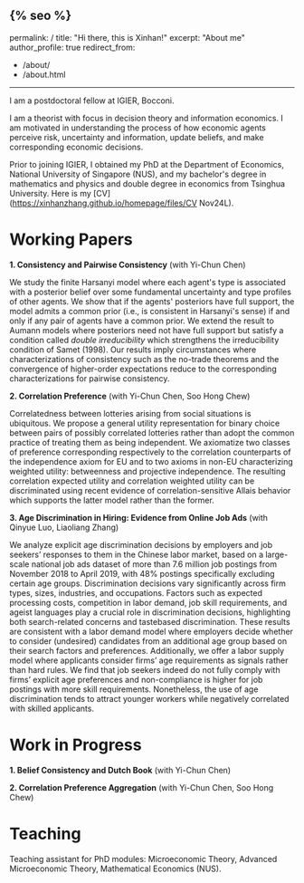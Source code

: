 {% seo %}
---

permalink: /
title: "Hi there, this is Xinhan!"
excerpt: "About me"
author_profile: true
redirect_from: 
  - /about/
  - /about.html
---

I am a postdoctoral fellow at IGIER, Bocconi.

I am a theorist with focus in decision theory and information economics. I am motivated in understanding the process of how economic agents perceive risk, uncertainty and information, update beliefs, and make corresponding economic decisions. 

Prior to joining IGIER, I obtained my PhD at the Department of Economics, National University of Singapore (NUS), and my bachelor's degree in mathematics and physics and double degree in economics from Tsinghua University. Here is my [CV](https://xinhanzhang.github.io/homepage/files/CV Nov24L).

Working Papers
======
**1. Consistency and Pairwise Consistency** (with Yi-Chun Chen)

   We study the finite Harsanyi model where each agent's type is associated with a posterior belief over some fundamental uncertainty and type profiles of other agents. We show that if the agents' posteriors have full support, the model admits a common prior (i.e., is consistent in Harsanyi's sense) if and only if any pair of agents have a common prior. We extend the result to Aumann models where posteriors need not have full support but satisfy a condition called _double irreducibility_ which strengthens the irreducibility condition of Samet (1998). Our results imply circumstances where characterizations of consistency such as the no-trade theorems and the convergence of higher-order expectations reduce to the corresponding characterizations for pairwise consistency.
   
**2. Correlation Preference** (with Yi-Chun Chen, Soo Hong Chew)

   Correlatedness between lotteries arising from social situations is ubiquitous. We propose a general utility representation for binary choice between
pairs of possibly correlated lotteries rather than adopt the common practice of treating them as being independent. We axiomatize two classes of preference
corresponding respectively to the correlation counterparts of the independence axiom for EU and to two axioms in non-EU characterizing weighted
utility: betweenness and projective independence. The resulting correlation expected utility and correlation weighted utility can be discriminated using
recent evidence of correlation-sensitive Allais behavior which supports the latter model rather than the former.

**3. Age Discrimination in Hiring: Evidence from Online Job Ads** (with Qinyue Luo, Liaoliang Zhang)

   We analyze explicit age discrimination decisions by employers and job seekers’ responses to them in the Chinese labor market, based on a large-scale
national job ads dataset of more than 7.6 million job postings from November 2018 to April 2019, with 48% postings specifically excluding certain age groups.
Discrimination decisions vary significantly across firm types, sizes, industries, and occupations. Factors such as expected processing costs, competition in labor
demand, job skill requirements, and ageist languages play a crucial role in discrimination decisions, highlighting both search-related concerns and tastebased
discrimination. These results are consistent with a labor demand model where employers decide whether to consider (undesired) candidates from an additional
age group based on their search factors and preferences. Additionally, we offer a labor supply model where applicants consider firms’ age requirements
as signals rather than hard rules. We find that job seekers indeed do not fully comply with firms’ explicit age preferences and non-compliance is higher for job
postings with more skill requirements. Nonetheless, the use of age discrimination tends to attract younger workers while negatively correlated with skilled
applicants.

Work in Progress
======
**1. Belief Consistency and Dutch Book** (with Yi-Chun Chen)

**2. Correlation Preference Aggregation** (with Yi-Chun Chen, Soo Hong Chew)

Teaching
======
Teaching assistant for PhD modules: Microeconomic Theory, Advanced Microeconomic Theory, Mathematical Economics (NUS).

